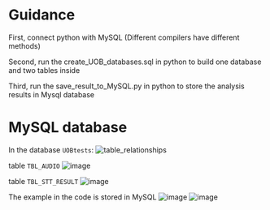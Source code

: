 # Guidance
First, connect python with MySQL (Different compilers have different methods) 

Second, run the create_UOB_databases.sql in python to build one database and two tables inside

Third, run the save_result_to_MySQL.py in python to store the analysis results in Mysql database

# MySQL database
In the database `UOBtests`:
![table_relationships](https://user-images.githubusercontent.com/92351624/158938813-6b8ac5c8-dcdc-415e-944e-4c9b3ec1df92.png)

table `TBL_AUDIO`
![image](https://user-images.githubusercontent.com/92351624/158943269-37eb0326-d74c-455e-8f69-8478fac3f617.png)


table `TBL_STT_RESULT`
![image](https://user-images.githubusercontent.com/92351624/158943366-12de7a18-d870-4367-912f-262f9a5db5be.png)


The example in the code is stored in MySQL
![image](https://user-images.githubusercontent.com/92351624/158958175-3dc99f8e-ce2e-410f-9fdb-f30a167a794d.png)
![image](https://user-images.githubusercontent.com/92351624/158958211-8b370de5-5399-44d7-9b72-09242cc3bb93.png)
